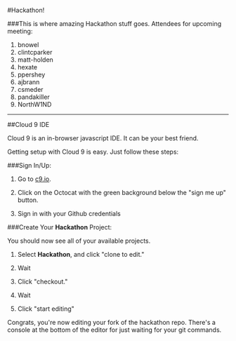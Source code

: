 #Hackathon!
 
###This is where amazing Hackathon stuff goes.
Attendees for upcoming meeting:

1. bnowel
1. clintcparker
1. matt-holden
1. hexate
1. ppershey
1. ajbrann
1. csmeder
1. pandakiller
1. NorthW1ND

------------------------------
##Cloud 9 IDE
 
 Cloud 9 is an in-browser javascript IDE. It can be your best friend.
 
 Getting setup with Cloud 9 is easy. Just follow these steps:
 
###Sign In/Up:
 
1. Go to <a href="http://c9.io/">c9.io</a>.
 
2. Click on the Octocat with the green background below the "sign me up" button.
 
3. Sign in with your Github credentials
 
###Create Your **Hackathon** Project:
 
 You should now see all of your available projects.
 
1. Select **Hackathon**, and click "clone to edit."
 
2. Wait
 
3. Click "checkout."
 
4. Wait
 
5. Click "start editing"
 
 Congrats, you're now editing your fork of the hackathon repo. There's a console at the bottom of the editor for just waiting for your git commands.
